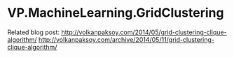 VP.MachineLearning.GridClustering
=================================

Related blog post: http://volkanpaksoy.com/2014/05/grid-clustering-clique-algorithm/
http://volkanpaksoy.com/archive/2014/05/11/grid-clustering-clique-algorithm/
